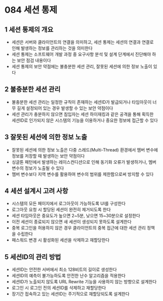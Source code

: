 # 084 세션 통제

## 1 세션 통제의 개요

- 세션은 서버와 클라이언트의 연결을 의미하고, 세션 통제는 세션의 연결과 연결로 인해 발생하는 정보를 관리하는 것을 의미한다
- 세션 통제는 소프트웨어 개발 과정 중 요구사항 분석 및 설계 단계에서 진단해야 하는 보안 점검 내용이다
- 세션 통제의 보안 약점에는 불충분한 세션 관리, 잘못된 세션에 의한 정보 노출이 있다



## 2 불충분한 세션 관리

- 불충분한 세션 관리는 일정한 규칙이 존재하는 세션ID가 발급되거나 타임아웃이 너무 길게 설정되어 있는 경우 발생할 수 있는 보안 약점이다
- 세션 관리가 충분하지 않으면 침입자는 세션 하이재킹과 같은 공격을 통해 획득한 세션ID로 인가되지 않은 시스템의 기능을 이용하거나 중요한 정보에 접근할 수 있다



## 3 잘못된 세션에 의한 정보 노출

- 잘못된 세션에 의한 정보 노출은 다중 스레드(Multi-Thread) 환경에서 멤버 변수에 정보를 저장할 때 발생하는 보안 약점이다
- 싱글톤 패턴에서 발생하는 레이스컨디션으로 인해 동기화 오류가 발생하거나, 멤버 변수의 정보가 노출될 수 있다
- 멤버 변수보다 지역 변수를 활용하여 변수의 범위를 제한함으로써 방지할 수 있다



## 4 세션 설계시 고려 사항

- 시스템의 모든 페이지에서 로그아웃이 가능하도록 UI를 구성한다
- 로그아웃 요청 시 할당된 세션이 완전히 제거되도록 한다
- 세션 타임아웃은 중요도가 높으면 2~5분, 낮으면 15~30분으로 설정한다
- 이전 세션이 종료되지 않으면 새 세션이 생성되지 못하도록 설계한다
- 중복 로그인을 허용하지 않은 경우 클라이언트의 중복 접근에 대한 세션 관리 정책을 수립한다
- 패스워드 변경 시 활성화된 세션을 삭제하고 재할당한다



## 5 세션ID의 관리 방법

- 세션ID는 안전한 서버에서 최소 128비트의 길이로 생성한다
- 세션ID의 예측이 불가능하도록 안전한 난수 알고리즘을 적용한다
- 세션ID가 노출되지 않도록 URL Rewrite 기능을 사용하지 않는 방향으로 설계한다
- 로그인 시 로그인 전의 세션ID를 삭제하고 재할당한다
- 장기간 접속하고 있는 세션ID는 주기적으로 재할당되도록 설계한다